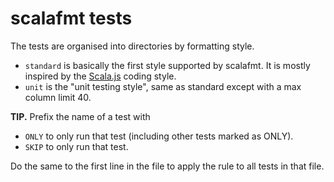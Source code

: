 # scalafmt tests

The tests are organised into directories by formatting style.

* `standard` is basically the first style supported by scalafmt. It is mostly
inspired by the
[Scala.js](https://github.com/scala-js/scala-js/blob/master/CODINGSTYLE.md)
coding style.
* `unit` is the "unit testing style", same as standard except with
  a max column limit 40.
  
**TIP.** Prefix the name of a test with

* `ONLY` to only run that test (including other tests marked as ONLY).
* `SKIP` to only run that test.

Do the same to the first line in the file to apply the rule to all tests
in that file.
